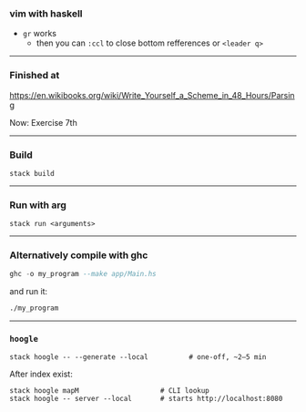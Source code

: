### vim with haskell
- `gr` works
    - then you can `:ccl` to close bottom refferences or `<leader q>`


---

### Finished at
https://en.wikibooks.org/wiki/Write_Yourself_a_Scheme_in_48_Hours/Parsing

Now: Exercise 7th

---

### Build
`stack build`

---

### Run with arg
`stack run <arguments>`

---

### Alternatively compile with ghc
```haskell
ghc -o my_program --make app/Main.hs
```
and run it:
```bash
./my_program
```

---

### `hoogle`
`stack hoogle -- --generate --local          # one-off, ~2–5 min`

After index exist:
```
stack hoogle mapM                    # CLI lookup
stack hoogle -- server --local       # starts http://localhost:8080
```

